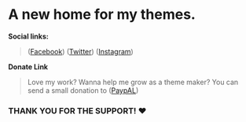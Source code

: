 # A new home for my themes. 


**Social links:**
> ([Facebook](https://www.facebook.com/cookiemoster11/))
> ([Twitter](https://twitter.com/justAT3chGuy))
> ([Instagram](https://www.instagram.com/imnotfeatured/))

 **Donate Link**
> Love my work? Wanna help me grow as a theme maker?  You can send a small donation to ([PaypAL](https://www.paypal.me/Ray1121))
### THANK YOU FOR THE SUPPORT! ❤️
